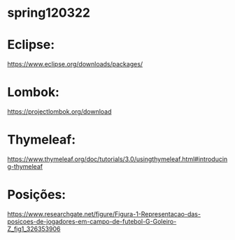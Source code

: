 # spring120322

# Eclipse:
https://www.eclipse.org/downloads/packages/

# Lombok:
https://projectlombok.org/download

# Thymeleaf:
https://www.thymeleaf.org/doc/tutorials/3.0/usingthymeleaf.html#introducing-thymeleaf

# Posições:
https://www.researchgate.net/figure/Figura-1-Representacao-das-posicoes-de-jogadores-em-campo-de-futebol-G-Goleiro-Z_fig1_326353906
